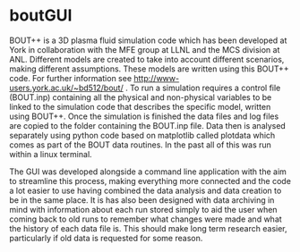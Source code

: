 # boutGUI
BOUT++ is a 3D plasma fluid simulation code which has been developed at York in collaboration with the MFE group at LLNL and the MCS division at ANL. Different models are created to take into account different scenarios, making different assumptions. These models are written using this BOUT++ code. For further information see http://www-users.york.ac.uk/~bd512/bout/ . To run a simulation requires a control file (BOUT.inp) containing all the physical and non-physical variables to be linked to the simulation code that describes the specific model, written using BOUT++. Once the simulation is finished the data files and log files are copied to the folder containing the BOUT.inp file. Data then is analysed separately using python code based on matplotlib called plotdata which comes as part of the BOUT data routines. In the past all of this was run within a linux terminal. 

The GUI was developed alongside a command line application with the aim to streamline this process, making everything more connected and the code a lot easier to use having combined the data analysis and data creation to be in the same place. It is has also been designed with data archiving in mind with information about each run stored simply to aid the user when coming back to old runs to remember what changes were made and what the history of each data file is. This should make long term research easier, particularly if old data is requested for some reason. 

